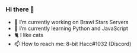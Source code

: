 ### Hi there 👋

- 🔭 I’m currently working on Brawl Stars Servers
- 🌱 I’m currently learning Python and JavaScript
- 🐈 I like cats
- 📫 How to reach me: 8-bit Hacc#1032 (Discord)
